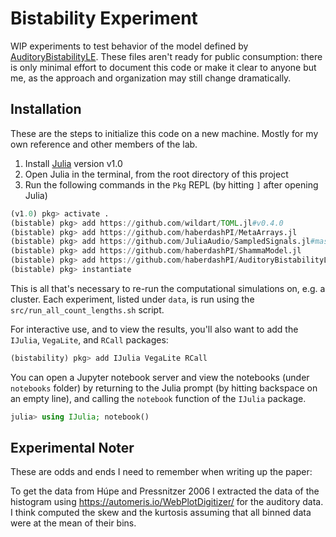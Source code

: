 # Bistability Experiment

WIP experiments to test behavior of the model defined by
[AuditoryBistabilityLE](https://github.com/haberdashPI/AuditoryBistabilityLE).
These files aren't ready for public consumption: there is only minimal effort to
document this code or make it clear to anyone but me, as the approach and
organization may still change dramatically.

## Installation

These are the steps to initialize this code on a new machine. Mostly for my own
reference and other members of the lab.

1.  Install [Julia](https://julialang.org/downloads/) version v1.0
2.  Open Julia in the terminal, from the root directory of this project
3.  Run the following commands in the `Pkg` REPL (by hitting `]` after opening
    Julia)

```julia
(v1.0) pkg> activate .
(bistable) pkg> add https://github.com/wildart/TOML.jl#v0.4.0
(bistable) pkg> add https://github.com/haberdashPI/MetaArrays.jl
(bistable) pkg> add https://github.com/JuliaAudio/SampledSignals.jl#master
(bistable) pkg> add https://github.com/haberdashPI/ShammaModel.jl
(bistable) pkg> add https://github.com/haberdashPI/AuditoryBistabilityLE
(bistable) pkg> instantiate
```

This is all that's necessary to re-run the computational simulations on,
e.g. a cluster. Each experiment, listed under `data`, is run using
the `src/run_all_count_lengths.sh` script.

For interactive use, and to view the results, you'll also want to
add the `IJulia`, `VegaLite`, and `RCall` packages:

```julia
(bistability) pkg> add IJulia VegaLite RCall
```

You can open a Jupyter notebook server and view the notebooks
(under `notebooks` folder) by returning to the Julia prompt (by hitting
backspace on an empty line), and calling the `notebook` function
of the `IJulia` package.

```julia
julia> using IJulia; notebook()
```

## Experimental Noter

These are odds and ends I need to remember when writing up the paper:

To get the data from Húpe and Pressnitzer 2006 I extracted the data of
the histogram using https://automeris.io/WebPlotDigitizer/ for the auditory
data. I think computed the skew and the kurtosis assuming
that all binned data were at the mean of their bins.
